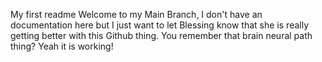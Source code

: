 My first readme
Welcome to my Main Branch, I don't have an documentation here but I just want to let Blessing know that she is really getting better with this Github thing. You remember that brain neural path thing? Yeah it is working!
